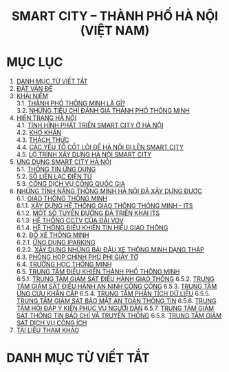 <div align="center">
  <h1><strong>SMART CITY – THÀNH PHỐ HÀ NỘI (VIỆT NAM)</strong></h1>
</div>

# MỤC LỤC
1. [DANH MỤC TỪ VIẾT TẮT](#danhmuctuviettat)
2. [ĐẶT VẤN ĐỀ](#datvande)
3. [KHÁI NIỆM](#khainiem)  
   3.1. [THÀNH PHỐ THÔNG MINH LÀ GÌ?](#11)  
   3.2. [NHỮNG TIÊU CHÍ ĐÁNH GIÁ THÀNH PHỐ THÔNG MINH](#12)  
4. [HIỆN TRẠNG HÀ NỘI](#hientranghanoi)  
   4.1. [TÌNH HÌNH PHÁT TRIỂN SMART CITY Ở HÀ NỘI](#tinhhinhphattriensmartcityhanoi)  
   4.2. [KHÓ KHĂN](#khokhan)  
   4.3. [THÁCH THỨC](#thachthuc)  
   4.4. [CÁC YẾU TỐ CỐT LÕI ĐỂ HÀ NỘI ĐI LÊN SMART CITY](#cacyeutocotloidehanoidilensmartcity)  
   4.5. [LỘ TRÌNH XÂY DỰNG HÀ NỘI SMART CITY](#lotrinhxaydunghanoismartcity)  
5. [ỨNG DỤNG SMART CITY HÀ NỘI](#ungdungsmartcityhanoi)  
   5.1. [THÔNG TIN ỨNG DỤNG](#thongtinungdung)  
   5.2. [SỔ LIÊN LẠC ĐIỆN TỬ](#solienlacdientu)  
   5.3. [CỔNG DỊCH VỤ CÔNG QUỐC GIA](#congdichvucong)  
6. [NHỮNG TÍNH NĂNG THÔNG MINH HÀ NỘI ĐÃ XÂY DỰNG ĐƯỢC](#nhungtinhnangthongminhhanoidaxaydungduoc)  
   6.1. [GIAO THÔNG THÔNG MINH](#giaothongthongminh)  
      6.1.1. [XÂY DỰNG HỆ THỐNG GIAO THÔNG THÔNG MINH - ITS](#xaydunghethonggiaothongthongminh)  
      6.1.2. [MỘT SỐ TUYẾN ĐƯỜNG ĐÃ TRIỂN KHAI ITS](#motsotuyenduongdatrienkhai)  
      6.1.3. [HỆ THỐNG CCTV CỦA ĐÀI VOV](#hethongcctvcuadaivov)  
      6.1.4. [HỆ THỐNG ĐIỀU KHIỂN TÍN HIỆU GIAO THÔNG](#hethongdieukhientinhieugiaothong)  
   6.2. [ĐỖ XE THÔNG MINH](#doxethongminh)  
      6.2.1. [ỨNG DỤNG IPARKING](#ungdungiparking)  
      6.2.2. [XÂY DỰNG NHỮNG BÃI ĐẬU XE THÔNG MINH DẠNG THÁP](#xaydungnhungbaidauxethongminhdangthap)   
   6.3. [PHÒNG HỌP CHÍNH PHỦ PHI GIẤY TỜ](#phonghopchinhphuphigiayto)  
   6.4. [TRƯỜNG HỌC THÔNG MINH](#truonghocthongminh)  
   6.5. [TRUNG TÂM ĐIỀU KHIỂN THÀNH PHỐ THÔNG MINH](#trungtamdieukhienthanhphothongminh)  
      6.5.1. [TRUNG TÂM GIÁM SÁT ĐIỀU HÀNH GIAO THÔNG](#trungtamgiamsatdieuhanhgiaothong)
      6.5.2. [TRUNG TÂM GIÁM SÁT ĐIỀU HÀNH AN NINH CÔNG CỘNG](#trungtamgiamsatdieuhanhanninhcongcong)
      6.5.3. [TRUNG TÂM ỨNG CỨU KHẨN CẤP](#trungtamungcuukhancap)
      6.5.4. [TRUNG TÂM PHÂN TÍCH DỮ LIỆU](#trungtamphantichdulieu)
      6.5.5. [TRUNG TÂM GIÁM SÁT BẢO MẬT AN TOÀN THÔNG TIN](#trungtamgiamsatbaomatantoanthongtin)
      6.5.6. [TRUNG TÂM HỎI ĐÁP Ý KIẾN PHỤC VỤ NGƯỜI DÂN](#trungtamhoidapykienphucvunguoidan)
      6.5.7. [TRUNG TÂM GIÁM SÁT THÔNG TIN BÁO CHÍ VÀ TRUYỀN THÔNG](#trungtamgiamsatthongtinbaochivatruyenthong)
      6.5.8. [TRUNG TÂM GIÁM SÁT DỊCH VỤ CÔNG ÍCH](#trungtamgiamsatdichvucong)
7. [TÀI LIỆU THAM KHẢO](#tailieuthamkhao)

# DANH MỤC TỪ VIẾT TẮT
<a name="danhmuctuviettat"></a>



